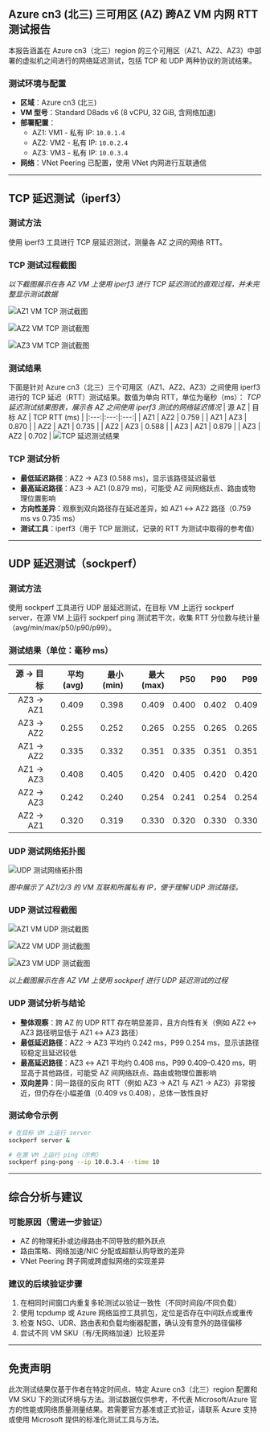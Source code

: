 ## Azure cn3 (北三) 三可用区 (AZ) 跨AZ VM 内网 RTT 测试报告

本报告涵盖在 Azure cn3（北三）region 的三个可用区（AZ1、AZ2、AZ3）中部署的虚拟机之间进行的网络延迟测试，包括 TCP 和 UDP 两种协议的测试结果。

### 测试环境与配置

- **区域**：Azure cn3 (北三)
- **VM 型号**：Standard D8ads v6 (8 vCPU, 32 GiB, 含网络加速)
- **部署配置**：
  - AZ1: VM1 - 私有 IP: `10.0.1.4`
  - AZ2: VM2 - 私有 IP: `10.0.2.4`
  - AZ3: VM3 - 私有 IP: `10.0.3.4`
- **网络**：VNet Peering 已配置，使用 VNet 内网进行互联通信

---

## TCP 延迟测试（iperf3）

### 测试方法

使用 iperf3 工具进行 TCP 层延迟测试，测量各 AZ 之间的网络 RTT。



### TCP 测试过程截图



*以下截图展示在各 AZ VM 上使用 iperf3 进行 TCP 延迟测试的直观过程，并未完整显示测试数据*

![AZ1 VM TCP 测试截图](images/tcp-latency-vm1.png)

![AZ2 VM TCP 测试截图](images/tcp-latency-vm2.png)

![AZ3 VM TCP 测试截图](images/tcp-latency-vm3.png)

### 测试结果

下面是针对 Azure cn3（北三）三个可用区（AZ1、AZ2、AZ3）之间使用 iperf3 进行的 TCP 延迟（RTT）测试结果。数值为单向 RTT，单位为毫秒（ms）：
*TCP 延迟测试结果图表，展示各 AZ 之间使用 iperf3 测试的网络延迟情况*
| 源 AZ | 目标 AZ | TCP RTT (ms) |
|:---:|:---:|:---:|
| AZ1 | AZ2 | 0.759 |
| AZ1 | AZ3 | 0.870 |
| AZ2 | AZ1 | 0.735 |
| AZ2 | AZ3 | 0.588 |
| AZ3 | AZ1 | 0.879 |
| AZ3 | AZ2 | 0.702 |
![TCP 延迟测试结果](images/TCP-Latency.png)

### TCP 测试分析

- **最低延迟路径**：AZ2 → AZ3 (0.588 ms)，显示该路径延迟最低
- **最高延迟路径**：AZ3 → AZ1 (0.879 ms)，可能受 AZ 间网络跃点、路由或物理位置影响
- **方向性差异**：观察到双向路径存在延迟差异，如 AZ1 ↔ AZ2 路径（0.759 ms vs 0.735 ms）
- **测试工具**：iperf3（用于 TCP 层测试，记录的 RTT 为测试中取得的参考值）

---

## UDP 延迟测试（sockperf）

### 测试方法

使用 sockperf 工具进行 UDP 层延迟测试，在目标 VM 上运行 sockperf server，在源 VM 上运行 sockperf ping 测试若干次，收集 RTT 分位数与统计量（avg/min/max/p50/p90/p99）。

### 测试结果（单位：毫秒 ms）

| 源 → 目标 | 平均 (avg) | 最小 (min) | 最大 (max) | P50 | P90 | P99 |
|---:|---:|---:|---:|---:|---:|---:|
| AZ3 → AZ1 | 0.409 | 0.398 | 0.409 | 0.400 | 0.402 | 0.409 |
| AZ3 → AZ2 | 0.255 | 0.252 | 0.265 | 0.255 | 0.265 | 0.265 |
| AZ1 → AZ2 | 0.335 | 0.332 | 0.351 | 0.335 | 0.351 | 0.351 |
| AZ1 → AZ3 | 0.408 | 0.405 | 0.420 | 0.405 | 0.420 | 0.420 |
| AZ2 → AZ3 | 0.242 | 0.240 | 0.254 | 0.241 | 0.254 | 0.254 |
| AZ2 → AZ1 | 0.320 | 0.319 | 0.330 | 0.320 | 0.330 | 0.330 |

### UDP 测试网络拓扑图

![UDP 测试网络拓扑图](images/UDP-Latency.png)

*图中展示了 AZ1/2/3 的 VM 互联和所属私有 IP，便于理解 UDP 测试路径。*

### UDP 测试过程截图

![AZ1 VM UDP 测试截图](images/az1-vm1.png)

![AZ2 VM UDP 测试截图](images/az2-vm2.png)

![AZ3 VM UDP 测试截图](images/az3-vm3.png)

*以上截图展示在各 AZ VM 上使用 sockperf 进行 UDP 延迟测试的过程*

### UDP 测试分析与结论
- **整体观察**：跨 AZ 的 UDP RTT 存在明显差异，且方向性有关（例如 AZ2 ↔ AZ3 路径明显低于 AZ1 ↔ AZ3 路径）
- **最低延迟路径**：AZ2 → AZ3 平均约 0.242 ms，P99 0.254 ms，显示该路径较稳定且延迟较低
- **最高延迟路径**：AZ3 ↔ AZ1 平均约 0.408 ms，P99 0.409–0.420 ms，明显高于其他路径，可能受 AZ 间网络跃点、路由或物理位置影响
- **双向差异**：同一路径的反向 RTT（例如 AZ3 → AZ1 与 AZ1 → AZ3）非常接近，但仍存在小幅差值（0.409 vs 0.408），总体一致性良好

### 测试命令示例

```bash
# 在目标 VM 上运行 server
sockperf server &

# 在源 VM 上运行 ping（示例）
sockperf ping-pong --ip 10.0.3.4 --time 10
```

---

## 综合分析与建议

### 可能原因（需进一步验证）

- AZ 的物理拓扑或边缘路由不同导致的额外跃点
- 路由策略、网络加速/NIC 分配或超额认购导致的差异
- VNet Peering 跨子网或跨虚拟网络的实现差异

### 建议的后续验证步骤

1. 在相同时间窗口内重复多轮测试以验证一致性（不同时间段/不同负载）
2. 使用 tcpdump 或 Azure 网络监控工具抓包，定位是否存在中间跃点或重传
3. 检查 NSG、UDR、路由表和负载均衡器配置，确认没有意外的路径偏移
4. 尝试不同 VM SKU（有/无网络加速）比较差异

---

## 免责声明

此次测试结果仅基于作者在特定时间点、特定 Azure cn3（北三）region 配置和 VM SKU 下的测试环境与方法。测试数据仅供参考，不代表 Microsoft/Azure 官方的性能或网络质量测量结果。若需要官方基准或正式验证，请联系 Azure 支持或使用 Microsoft 提供的标准化测试工具与方法。
